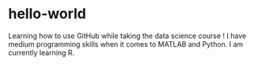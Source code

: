 # hello-world
Learning how to use GitHub while taking the data science course !
I have medium programming skills when it comes to MATLAB and Python. I am currently learning R. 
